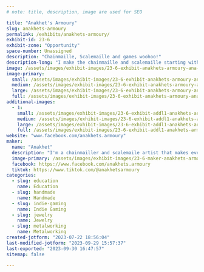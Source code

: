 ```yaml
---
# note: title, description, image are used for SEO

title: "Anakhet's Armoury"
slug: anakhets-armoury
permalink: /exhibits/anakhets-armoury/
exhibit-id: 23-6
exhibit-zone: "Opportunity"
space-number: Unassigned
description: "Chainmaille, Scalemaille and games woohoo!"
description-long: "I make the chainmaille and scalemaille starting with just a pile of supplies, two pliers, and my own ideas. The Abandons is a game my husband developed in college while getting a degree in architecture. "
image: /assets/images/exhibit-images/23-6-exhibit-anakhets-armoury-ana-at-metro-large.jpg
image-primary: 
  small: /assets/images/exhibit-images/23-6-exhibit-anakhets-armoury-ana-at-metro-small.jpg
  medium: /assets/images/exhibit-images/23-6-exhibit-anakhets-armoury-ana-at-metro-medium.jpg
  large: /assets/images/exhibit-images/23-6-exhibit-anakhets-armoury-ana-at-metro-large.jpg
  full: /assets/images/exhibit-images/23-6-exhibit-anakhets-armoury-ana-at-metro-full.jpg
additional-images: 
  - 1:
    small: /assets/images/exhibit-images/23-6-exhibit-addl1-anakhets-armoury-273524380-364322412361776-2221735605355788464-n-small.jpg
    medium: /assets/images/exhibit-images/23-6-exhibit-addl1-anakhets-armoury-273524380-364322412361776-2221735605355788464-n-medium.jpg
    large: /assets/images/exhibit-images/23-6-exhibit-addl1-anakhets-armoury-273524380-364322412361776-2221735605355788464-n-large.jpg
    full: /assets/images/exhibit-images/23-6-exhibit-addl1-anakhets-armoury-273524380-364322412361776-2221735605355788464-n-full.jpg
website: "www.facebook.com/anakhets.armoury"
maker: 
  name: "Anakhet"
  description: "I'm a chainmailler and scalemaile artist that makes everything from modern pretties to historical recreations. I got my first pair of pliers around age 7 and started with just doing quick repairs during renfaires. Now 30 years later I'm making new items and even doing wire to rivet historical maile! "
  image-primary: /assets/images/exhibit-images/23-6-maker-anakhets-armoury-anakhet-the-smith-medium.jpg
  facebook: https://www.facebook.com/anakhets.armoury
  tiktok: https://www.tiktok.com/@anakhetsarmoury
categories: 
  - slug: education
    name: Education
  - slug: handmade
    name: Handmade
  - slug: indie-gaming
    name: Indie Gaming
  - slug: jewelry
    name: Jewelry
  - slug: metalworking
    name: Metalworking
created-jotform: "2023-07-22 18:56:04"
last-modified-jotform: "2023-09-29 15:57:37"
last-exported: "2023-09-30 16:47:57"
sitemap: false

---
```

